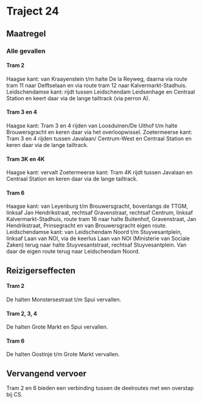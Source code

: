 # Traject 24
## Maatregel
### Alle gevallen

#### Tram 2
Haagse kant: van Kraayenstein t/m halte De la Reyweg, daarna via route tram 11 naar Delftselaan en via route tram 12 naar Kalvermarkt-Stadhuis.
Leidschendamse kant: rijdt tussen Leidschendam Leidsenhage en Centraal Station en keert daar via de lange tailtrack (via perron A).

#### Tram 3 en 4
Haagse kant: Tram 3 en 4 rijden van Loosduinen/De Uithof t/m halte Brouwersgracht en keren daar via het overloopwissel.
Zoetermeerse kant: Tram 3 en 4 rijden tussen Javalaan/ Centrum-West en Centraal Station en keren daar via de lange tailtrack.

#### Tram 3K en 4K
Haagse kant: vervalt
Zoetermeerse kant: Tram 4K rijdt tussen Javalaan en Centraal Station en keren daar via de lange tailtrack.

#### Tram 6
Haagse kant: van Leyenburg t/m Brouwersgracht, bovenlangs de TTGM, linksaf Jan Hendrikstraat, rechtsaf Gravenstraat, rechtsaf Centrum, linksaf Kalvermarkt-Stadhuis, route tram 16 naar halte Buitenhof, Gravenstraat, Jan Hendrikstraat, Prinsegracht en van Brouwersgracht eigen route.  
Leidschendamse kant: van Leidschendam Noord t/m Stuyvesantplein, linksaf Laan van NOI, via de keerlus Laan van NOI (Ministerie van Sociale Zaken) terug naar halte Stuyvesantstraat, rechtsaf Stuyvesantplein. Van daar de eigen route terug naar Leidschendam Noord.

## Reizigerseffecten

#### Tram 2
De halten Monstersestraat t/m Spui vervallen.

#### Tram 2, 3, 4
De halten Grote Markt en Spui vervallen.

#### Tram 6
De halten Oostinje t/m Grote Markt vervallen.

## Vervangend vervoer
Tram 2 en 6 bieden een verbinding tussen de deelroutes met een overstap bij CS.